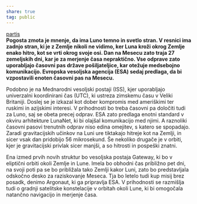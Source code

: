 ```yaml
---  
share: true  
tag: public  
---  
```

[partis](https://www.partis.si/portal#article/18224)  
**Pogosta zmota je mnenje, da ima Luno temno in svetlo stran. V resnici ima zadnjo stran, ki je z Zemlje nikoli ne vidimo, ker Luna kroži okrog Zemlje enako hitro, kot se vrti okrog svoje osi. Dan na Mesecu zato traja 27 zemeljskih dni, kar je za merjenje časa nepraktično. Vse odprave zato uporabljajo časovni pas države pošiljateljice, kar otežuje medsebojno komunikacijo. Evropska vesoljska agencija (ESA) sedaj predlaga, da bi vzpostavili enoten časovni pas na Mesecu.**  
  
Podobno je na Mednarodni vesoljski postaji (ISS), kjer uporabljajo univerzalni koordinirani čas (UTC), ki ustreza zimskemu času v Veliki Britaniji. Doslej se je izkazal kot dober kompromis med ameriškimi ter ruskimi in azijskimi interesi. V prihodnosti bo treba časovni pa določiti tudi za Luno, saj se obeta precej odprav. ESA zato predlaga enotni standard v okviru arhitekture LunaNet, ki bi olajšal komunikacijo med njimi. A raznoliki časovni pasovi trenutnih odprav niso edina omejitev, s katero se spopadajo. Zaradi gravitacijskih učinkov na Luni ure tiktakajo hitreje kot na Zemlji, in sicer vsak dan pridobijo 56 mikrosekund. Še nekoliko drugače je v orbiti, kjer je gravitacijski privlak sicer manjši, a so hitrosti in pospeški znatni.  
  
Ena izmed prvih novih struktur bo vesoljska postaja Gateway, ki bo v eliptični orbiti okoli Zemlje in Lune. Imela bo obhodni čas približno pet dni, na svoji poti pa se bo približala tako Zemlji kakor Luni, zato bo predstavljala odskočno desko za raziskovanje Meseca. Tja bo letelo tudi kup misij brez posadk, denimo Argonaut, ki ga pripravlja ESA. V prihodnosti se razmišlja tudi o gradnji satelitske konstelacije v orbitah okoli Lune, ki bi omogočala natančno navigacijo in merjenje časa.  
